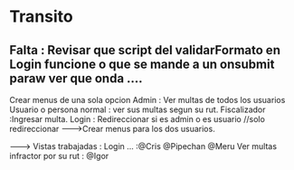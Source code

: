# Transito
Falta :
Revisar que script del validarFormato en Login
funcione o que se mande a un onsubmit paraw ver que onda
....
----
Crear menus de una sola opcion 
  Admin : Ver multas de todos los usuarios
  Usuario o persona normal : ver sus multas segun su rut.
  Fiscalizador :Ingresar multa.
  Login : Redireccionar si es admin o es usuario  //solo redireccionar 
  --->Crear menus para los dos usuarios.
  
  ---> Vistas trabajadas : 
      Login ... :@Cris @Pipechan @Meru
      Ver multas infractor por su rut : @Igor
  
